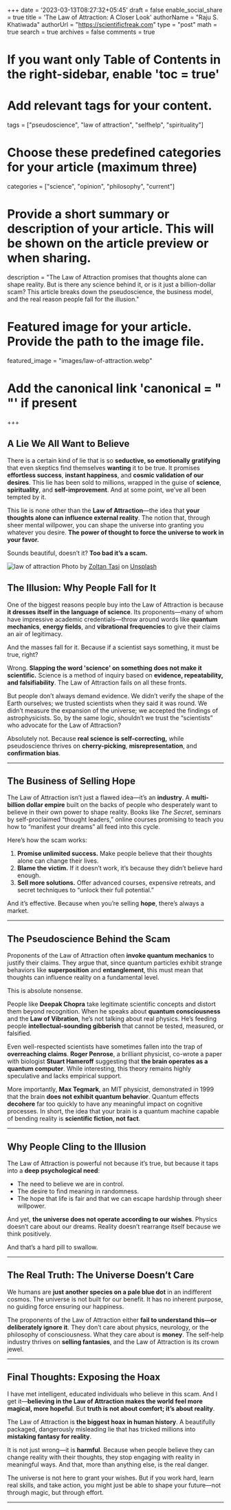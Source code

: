 +++
date = '2023-03-13T08:27:32+05:45'
draft = false
enable_social_share = true
title = 'The Law of Attraction: A Closer Look'
authorName = "Raju S. Khatiwada"
authorUrl = "https://scientificfreak.com"
type = "post"
math = true
search = true
archives = false
comments = true
# If you want only Table of Contents in the right-sidebar, enable 'toc = true'

# Add relevant tags for your content.
tags = ["pseudoscience", "law of attraction", "selfhelp", "spirituality"]

# Choose these predefined categories for your article (maximum three)
categories = ["science", "opinion", "philosophy", "current"]

# Provide a short summary or description of your article. This will be shown on the article preview or when sharing.
description = "The Law of Attraction promises that thoughts alone can shape reality. But is there any science behind it, or is it just a billion-dollar scam? This article breaks down the pseudoscience, the business model, and the real reason people fall for the illusion."

# Featured image for your article. Provide the path to the image file.
featured_image = "images/law-of-attraction.webp"

# Add the canonical link 'canonical = "  "' if present
+++
<!-- This is a comment. Paste your article below this. -->


## **A Lie We All Want to Believe**

There is a certain kind of lie that is so **seductive, so emotionally gratifying** that even skeptics find themselves **wanting** it to be true. It promises **effortless success**, **instant happiness**, and **cosmic validation of our desires**. This lie has been sold to millions, wrapped in the guise of **science**, **spirituality**, and **self-improvement**. And at some point, we’ve all been tempted by it.

This lie is none other than the **Law of Attraction**—the idea that **your thoughts alone can influence external reality**. The notion that, through sheer mental willpower, you can shape the universe into granting you whatever you desire. **The power of thought to force the universe to work in your favor.** 

Sounds beautiful, doesn’t it? **Too bad it’s a scam.**


![law of attraction](images/law-of-attraction.webp)
Photo by [Zoltan Tasi](https://unsplash.com/@zoltantasi?utm_content=creditCopyText&utm_medium=referral&utm_source=unsplash) on [Unsplash](https://unsplash.com/photos/man-in-gray-hoodie-standing-on-black-sand-under-starry-night-ORP3RD94nNY?utm_content=creditCopyText&utm_medium=referral&utm_source=unsplash)

## **The Illusion: Why People Fall for It**

One of the biggest reasons people buy into the Law of Attraction is because **it dresses itself in the language of science**. Its proponents—many of whom have impressive academic credentials—throw around words like **quantum mechanics**, **energy fields**, and **vibrational frequencies** to give their claims an air of legitimacy.

And the masses fall for it. Because if a scientist says something, it must be true, right?

Wrong. **Slapping the word 'science' on something does not make it scientific.** Science is a method of inquiry based on **evidence, repeatability, and falsifiability**. The Law of Attraction fails on all these fronts.

But people don’t always demand evidence. We didn’t verify the shape of the Earth ourselves; we trusted scientists when they said it was round. We didn’t measure the expansion of the universe; we accepted the findings of astrophysicists. So, by the same logic, shouldn’t we trust the “scientists” who advocate for the Law of Attraction?

Absolutely not. Because **real science is self-correcting,** while pseudoscience thrives on **cherry-picking**, **misrepresentation**, and **confirmation bias**.

---

## **The Business of Selling Hope**

The Law of Attraction isn’t just a flawed idea—it’s an **industry**. A **multi-billion dollar empire** built on the backs of people who desperately want to believe in their own power to shape reality. Books like *The Secret*, seminars by self-proclaimed “thought leaders,” online courses promising to teach you how to “manifest your dreams” all feed into this cycle.

Here’s how the scam works:
1. **Promise unlimited success.** Make people believe that their thoughts alone can change their lives.
2. **Blame the victim.** If it doesn’t work, it’s because they didn’t believe hard enough.
3. **Sell more solutions.** Offer advanced courses, expensive retreats, and secret techniques to “unlock their full potential.”

And it’s effective. Because when you’re selling **hope**, there’s always a market.

---

## **The Pseudoscience Behind the Scam**

Proponents of the Law of Attraction often **invoke quantum mechanics** to justify their claims. They argue that, since quantum particles exhibit strange behaviors like **superposition** and **entanglement**, this must mean that thoughts can influence reality on a fundamental level.

This is absolute nonsense.

People like **Deepak Chopra** take legitimate scientific concepts and distort them beyond recognition. When he speaks about **quantum consciousness** and the **Law of Vibration**, he’s not talking about real physics. He’s feeding people **intellectual-sounding gibberish** that cannot be tested, measured, or falsified.

Even well-respected scientists have sometimes fallen into the trap of **overreaching claims**. **Roger Penrose**, a brilliant physicist, co-wrote a paper with biologist **Stuart Hameroff** suggesting that **the brain operates as a quantum computer**. While interesting, this theory remains highly speculative and lacks empirical support.

More importantly, **Max Tegmark**, an MIT physicist, demonstrated in 1999 that the brain **does not exhibit quantum behavior**. Quantum effects **decohere** far too quickly to have any meaningful impact on cognitive processes. In short, the idea that your brain is a quantum machine capable of bending reality is **scientific fiction, not fact**.

---

## **Why People Cling to the Illusion**

The Law of Attraction is powerful not because it’s true, but because it taps into a **deep psychological need**:
- The need to believe we are in control.
- The desire to find meaning in randomness.
- The hope that life is fair and that we can escape hardship through sheer willpower.

And yet, **the universe does not operate according to our wishes**. Physics doesn’t care about our dreams. Reality doesn’t rearrange itself because we think positively.

And that’s a hard pill to swallow.

---

## **The Real Truth: The Universe Doesn’t Care**

We humans are **just another species on a pale blue dot** in an indifferent cosmos. The universe is not built for our benefit. It has no inherent purpose, no guiding force ensuring our happiness.

The proponents of the Law of Attraction either **fail to understand this—or deliberately ignore it**. They don’t care about physics, neurology, or the philosophy of consciousness. What they care about is **money**. The self-help industry thrives on **selling fantasies**, and the Law of Attraction is its crown jewel.

---

## **Final Thoughts: Exposing the Hoax**

I have met intelligent, educated individuals who believe in this scam. And I get it—**believing in the Law of Attraction makes the world feel more magical, more hopeful**. But **truth is not about comfort; it’s about reality**.

The Law of Attraction is **the biggest hoax in human history**. A beautifully packaged, dangerously misleading lie that has tricked millions into **mistaking fantasy for reality**.

It is not just wrong—it is **harmful**. Because when people believe they can change reality with their thoughts, they stop engaging with reality in meaningful ways. And that, more than anything else, is the real danger.

The universe is not here to grant your wishes. But if you work hard, learn real skills, and take action, you might just be able to shape your future—not through magic, but through effort.

---
